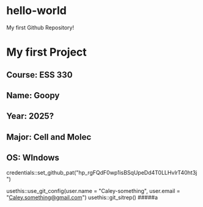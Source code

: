 # hello-world
My first Github Repository!
# My first Project
## **Course**: ESS 330
## **Name**: Goopy
## **Year**: 2025?
## **Major**: Cell and Molec
## **OS**: WIndows
credentials::set_github_pat("hp_rgFQdF0wp1isBSqUpeDd4T0LLHvlrT40ht3j")


usethis::use_git_config(user.name = "Caley-something", user.email = "Caley.something@gmail.com")
usethis::git_sitrep()
#####a



